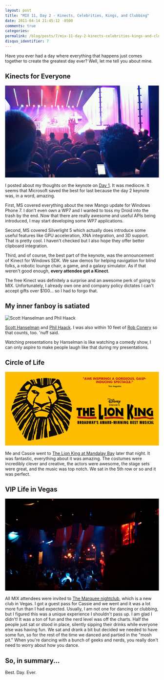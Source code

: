 ```yaml
---
layout: post
title: "MIX 11, Day 2 - Kinects, Celebrities, Kings, and Clubbing"
date: 2011-04-14 21:45:12 -0500
comments: true
categories:
permalink: /blog/posts/7/mix-11-day-2-kinects-celebrities-kings-and-clubbin
disqus_identifier: 7
---
```


Have you ever had a day where everything that happens just comes together to create the greatest day ever? Well, let me tell you about mine.

## Kinects for Everyone

![MIX Keynote](/blog/images/6.png)

I posted about my thoughts on the keynote on [Day 1](/Blog/Posts/6/mix-11-day-15). It was mediocre. It seems that Microsoft saved the best for last because the day 2 keynote was, in a word, amazing.

First, MS covered everything about the new Mango update for Windows Phone 7. I don't even own a WP7 and I wanted to toss my Droid into the trash by the end. Now that there are really awesome and useful APIs being introduced, I may start developing some WP7 applications.

Second, MS covered Silverlight 5 which actually does introduce some useful features like GPU acceleration, XNA integration, and 3D support. That is pretty cool. I haven't checked but I also hope they offer better clipboard integration.

Third, and of course, the best part of the keynote, was the announcement of Kinect for Windows SDK. We saw demos for helping navigation for blind folks, a robotic lounge chair, a game, and a galaxy simulator. As if that weren't good enough, **every attendee got a Kinect**.

The free Kinect was definitely a surprise and an awesome perk of going to MIX. Unfortunately, I already own one and company policy dictates I can't accept gifts over $100... so I had to forgo that.

## My inner fanboy is satiated

![Scott Hanselman and Phil Haack](https://cloud.githubusercontent.com/assets/563819/13689832/773877a0-e6f1-11e5-8ad9-1cf4641cfc7b.png)

[Scott Hanselman](http://twitter.com/shanselman) and [Phil Haack](http://haacked.com). I was also within 10 feet of [Rob Conery](http://wekeroad.com) so that counts, too. 'nuff said.

Watching presentations by Hanselman is like watching a comedy show, I can only aspire to make people laugh like that during my presentations.

## Circle of Life

![Lion King](/blog/images/8.png)

Me and Cassie went to [The Lion King at Mandalay Bay](http://www.mandalaybay.com/entertainment/disneys-the-lion-king.aspx) later that night. It was fantastic, everything about it was amazing. The costumes were incredibly clever and creative, the actors were awesome, the stage sets were great, and the music was top notch. We sat in the 5th row or so and it was perfect.

## VIP Life in Vegas

![The Marquee](/blog/images/7.png)

All MIX attendees were invited to [The Marquee nightclub](http://www.marqueelasvegas.com/), which is a new club in Vegas. I got a guest pass for Cassie and we went and it was a lot more fun than I had expected. Usually, I am not one for dancing or clubbing, but I figured this was a unique experience I shouldn't pass up. I am glad I didn't! It was a ton of fun and the nerd level was off the charts. Half the people just sat or stood in place, silently sipping their drinks while everyone else was having fun. We sat and drank a bit but decided we needed to have some fun, so for the rest of the time we danced and partied in the "mosh pit." When you're dancing with a bunch of geeks and nerds, you really don't need to worry about how you dance.

## So, in summary...

Best. Day. Ever.
